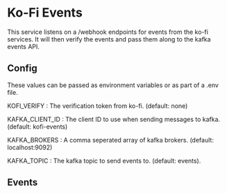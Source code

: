 # Ko-Fi Events

This service listens on a /webhook endpoints for
events from the ko-fi services. It will then
verify the events and pass them along to
the kafka events API.

## Config

These values can be passed as environment 
variables or as part of a .env file.

KOFI_VERIFY 
: The verification token from ko-fi. (default: none)

KAFKA_CLIENT_ID 
: The client ID to use when sending messages to kafka. (default: kofi-events)

KAFKA_BROKERS
: A comma seperated array of kafka brokers. (default: localhost:9092)

KAFKA_TOPIC
: The kafka topic to send events to. (default: events).

## Events

